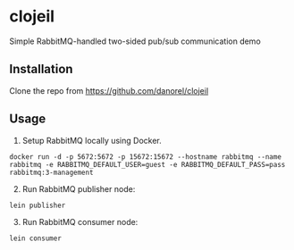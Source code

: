 # clojeil

Simple RabbitMQ-handled two-sided pub/sub communication demo 

## Installation

Clone the repo from https://github.com/danorel/clojeil

## Usage

1. Setup RabbitMQ locally using Docker.

```shell
docker run -d -p 5672:5672 -p 15672:15672 --hostname rabbitmq --name rabbitmq -e RABBITMQ_DEFAULT_USER=guest -e RABBITMQ_DEFAULT_PASS=pass rabbitmq:3-management
```

2. Run RabbitMQ publisher node:
```shell
lein publisher
```

3. Run RabbitMQ consumer node:
```shell
lein consumer
```
